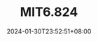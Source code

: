 ---
title: "MIT6.824"
description: MIT6.824课程笔记
date: 2024-01-30T23:52:51+08:00
image: bg.jpg
math: 
license: 
hidden: false
comments: true
draft: false
tags:
categories:	
---